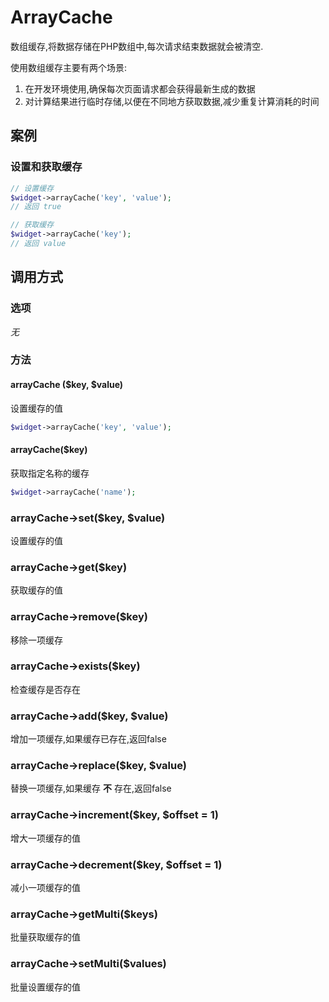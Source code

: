 ArrayCache
==========

数组缓存,将数据存储在PHP数组中,每次请求结束数据就会被清空.

使用数组缓存主要有两个场景:

1. 在开发环境使用,确保每次页面请求都会获得最新生成的数据
2. 对计算结果进行临时存储,以便在不同地方获取数据,减少重复计算消耗的时间

案例
----

### 设置和获取缓存

```php
// 设置缓存
$widget->arrayCache('key', 'value');
// 返回 true

// 获取缓存
$widget->arrayCache('key');
// 返回 value
```

调用方式
--------

### 选项

*无*

### 方法

#### arrayCache ($key, $value)
设置缓存的值
```php
$widget->arrayCache('key', 'value');
```

#### arrayCache($key)
获取指定名称的缓存
```php
$widget->arrayCache('name');
```

### arrayCache->set($key, $value)
设置缓存的值

### arrayCache->get($key)
获取缓存的值

### arrayCache->remove($key)
移除一项缓存

### arrayCache->exists($key)
检查缓存是否存在

### arrayCache->add($key, $value)
增加一项缓存,如果缓存已存在,返回false

### arrayCache->replace($key, $value)
替换一项缓存,如果缓存 **不** 存在,返回false

### arrayCache->increment($key, $offset = 1)
增大一项缓存的值

### arrayCache->decrement($key, $offset = 1)
减小一项缓存的值

### arrayCache->getMulti($keys)
批量获取缓存的值

### arrayCache->setMulti($values)
批量设置缓存的值
